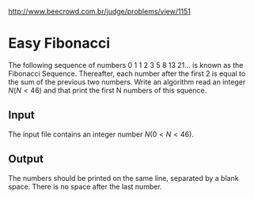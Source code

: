 http://www.beecrowd.com.br/judge/problems/view/1151

# Easy Fibonacci

The following sequence of numbers $0$ $1$ $1$ $2$ $3$ $5$ $8$ $13$ $21\dots$
is known as the Fibonacci Sequence. Thereafter, each number after the first 2
is equal to the sum of the previous two numbers. Write an algorithm read an
integer $N (N \lt 46)$ and that print the first N numbers of this squence.

## Input

The input file contains an integer number $N (0 \lt N \lt 46)$.

## Output

The numbers ​​should be printed on the same line, separated by a blank space.
There is no space after the last number.

